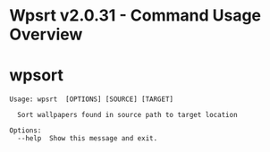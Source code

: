 # Wpsrt v2.0.31 - Command Usage Overview

# wpsort
```
Usage: wpsrt  [OPTIONS] [SOURCE] [TARGET]

  Sort wallpapers found in source path to target location

Options:
  --help  Show this message and exit.
```

